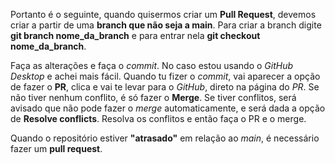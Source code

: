 Portanto é o seguinte, quando quisermos criar um **Pull Request**, devemos criar a partir de uma **branch que não seja a main**. Para criar a branch digite **git branch nome_da_branch** e para entrar nela **git checkout nome_da_branch**.

Faça as alterações e faça o *commit*. No caso estou usando o *GitHub Desktop* e achei mais fácil. Quando tu fizer o *commit*, vai aparecer a opção de fazer o **PR**, clica e vai te levar para o *GitHub*, direto na página do *PR*. Se não tiver nenhum conflito, é só fazer o **Merge**. Se tiver conflitos, será avisado que não pode fazer o *merge* automaticamente, e será dada a opção de **Resolve conflicts**. Resolva os conflitos e então faça o PR e o merge.

Quando o repositório estiver **"atrasado"** em relação ao *main*, é necessário fazer um **pull request**.
